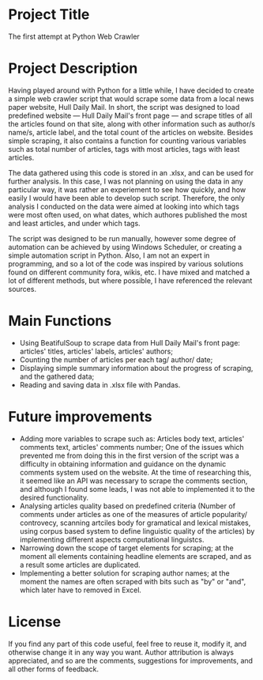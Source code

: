 # Project Title 

The first attempt at Python Web Crawler

# Project Description
Having played around with Python for a little while, I have decided to create a simple web crawler script that would scrape some data from a local news paper website, Hull Daily Mail. In short, the script was designed to load predefined website — Hull Daily Mail's front page — and scrape titles of all the articles found on that site, along with other information such as author/s name/s, article label, and the total count of the articles on website. Besides simple scraping, it also contains a function for counting various variables such as total number of articles, tags with most articles, tags with least articles. 

The data gathered using this code is stored in an .xlsx, and can be used for further analysis. In this case, I was not planning on using the data in any particular way, it was rather an experiement to see how quickly, and how easily I would have been able to develop such script. Therefore, the only analysis I conducted on the data were aimed at looking into which tags were most often used, on what dates, which authores published the most and least articles, and under which tags.

The script was designed to be run manually, however some degree of automation can be achieved by using Windows Scheduler, or creating a simple automation script in Python.
Also, I am not an expert in programming, and so a lot of the code was inspired by various solutions found on different community fora, wikis, etc. I have mixed and matched a lot of different methods, but where possible, I have referenced the relevant sources.

# Main Functions

- Using BeatifulSoup to scrape data from Hull Daily Mail's front page: articles' titles, articles' labels, articles' authors;
- Counting the number of articles per each tag/ author/ date;
- Displaying simple summary information about the progress of scraping, and the gathered data;
- Reading and saving data in .xlsx file with Pandas.

# Future improvements

- Adding more variables to scrape such as: Articles body text, articles' comments text, articles' comments number; One of the issues which prevented me from doing this in the first version of the script was a difficulty in obtaining information and guidance on the dynamic comments system used on the website. At the time of researching this, it seemed like an API was necessary to scrape the comments section, and although I found some leads, I was not able to implemented it to the desired functionality.   
- Analysing articles quality based on predefined criteria (Number of comments under articles as one of the measures of article popularity/ controvecy, scanning artciles body for gramatical and lexical mistakes, using corpus based system to define linguistic quality of the articles) by implementing different aspects computational linguistcs.
- Narrowing down the scope of target elements for scraping; at the moment all elements containing headline elements are scraped, and as a result some articles are duplicated.
- Implementing a better solution for scraping author names; at the moment the names are often scraped with bits such as "by" or "and", which later have to removed in Excel.

# License
If you find any part of this code useful, feel free to reuse it, modify it, and otherwise change it in any way you want.
Author attribution is always appreciated, and so are the comments, suggestions for improvements, and all other forms of feedback.
